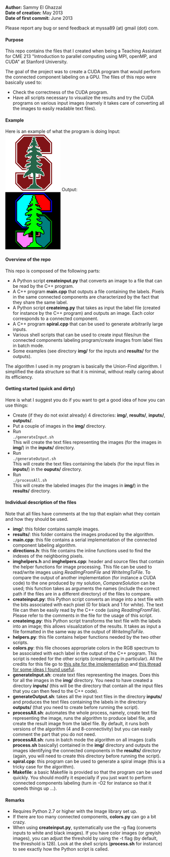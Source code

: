 **Author:** Sammy El Ghazzal  
**Date of creation:** May 2013  
**Date of first commit:** June 2013  

Please report any bug or send feedback at myssa89 (at) gmail (dot) com.  

#### Purpose  

This repo contains the files that I created when being a Teaching Assistant for CME 213 "Introduction to parallel computing using MPI, openMP, and CUDA" at Stanford University. 

The goal of the project was to create a CUDA program that would perform the connected component labeling on a GPU. The files of this repo were basically used to: 
* Check the correctness of the CUDA program.
* Have all scripts necessary to visualize the results and try the CUDA programs on various input images (namely it takes care of converting all the images to easily readable text files).

#### Example

Here is an example of what the program is doing
Input:   
![Input image](./singleexample/input.png "Input")
Output:   
![Output image](./singleexample/output.png "Output")


#### Overview of the repo

This repo is composed of the following parts: 
* A Python script **createinput.py** that converts an image to a file that can be read by the C++ program.
* A C++ program **main.cpp** that outputs a file containing the labels. Pixels in the same connected components are characterized by the fact that they share the same label. 
* A Python script **createimg.py** that takes as input the label file (created for instance by the C++ program) and outputs an image. Each color corresponds to a connected component.
* A C++ program **spiral.cpp** that can be used to generate arbitrarily large inputs. 
* Various shell scripts that can be used to create input files/run the connected components labeling program/create images from label files in batch mode.
* Some examples (see directory **img/** for the inputs and **results/** for the outputs).

The algorithm I used in my program is basically the Union-Find algorithm. I simplified the data structure so that it is minimal, without really caring about its efficiency.

#### Getting started (quick and dirty)

Here is what I suggest you do if you want to get a good idea of how you can use things:
* Create (if they do not exist already) 4 directories: **img/**, **results/**, **inputs/**, **outputs/**.
* Put a couple of images in the **img/** directory.
* Run   
`./generateInput.sh`  
This will create the text files representing the images (for the images in **img/**) in the **inputs/** directory.
* Run  
`./generateOutput.sh`  
This will create the text files containing the labels (for the input files in **inputs/**) in the **ouputs/** directory.
* Run  
 `./processAll.sh`  
 This will create the labeled images (for the images in **img/**) in the **results/** directory. 

#### Individual description of the files

Note that all files have comments at the top that explain what they contain and how they should be used. 

* **img/**: this folder contains sample images.
* **results/**: this folder contains the images produced by the algorithm.
* **main.cpp**: this file contains a serial implementation of the connected component labeling algorithm.
* **directions.h**: this file contains the inline functions used to find the indexes of the neighboring pixels.
* **imghelpers.h** and **imghelpers.cpp**: header and source files that contain the helper functions for image processing. This file can be used to read/write images using *ReadImgFromFile* and *WriteImgToFile*. To compare the output of another implementation (for instance a CUDA code) to the one produced by my solution, *CompareSolution* can be used; this function takes as arguments the names (include the correct path if the files are in a different directory) of the files to compare. 
* **createinput.py**: this Python script converts an image into a text file with the bits associated with each pixel (0 for black and 1 for white). The text file can then be easily read by the C++ code (using *ReadImgFromFile*). Please refer to the comments 
in the file for the usage of this script. 
* **createimg.py**: this Python script transforms the text file with the labels into an image; this allows visualization of the results. It takes as input a file formatted in the same way as the output of *WriteImgToFile*. 
* **helpers.py**: this file contains helper functions needed by the two other scripts. 
* **colors.py**: this file chooses appropriate colors in the RGB spectrum to be associated with each label in the output of the C++ program. This script is needed for the other scripts (createimg.py in particular). All the credits for this file go to [this site for the implementation](http://www.8bitrobot.com/wp-content/uploads/2011/09/colorgen.txt) and [this thread for some ideas I found useful](http://stackoverflow.com/questions/4296249/how-do-i-convert-a-hex-triplet-to-an-rgb-tuple-and-back).
* **generateInput.sh**: create text files representing the images. Does this for all the images in the **img/** directory. You need to have created a directory **inputs/** (this will be the directory that contain all the input files that you can then feed to the C++ code). 
* **generateOutput.sh**: takes all the input text files in the directory **inputs/** and produces the text files containing the labels in the directory **outputs/** (that you need to create before running the script). 
* **processAll.sh**: automates the whole process, namely, create text file representing the image, runs the algorithm to produce label file, and create the result image from the label file. By default, it runs both versions of the algorithm (4 and 8-connectivity) but you can easily comment the part that you do not need. 
* **processAll.sh**: runs in batch mode the algorithm on all images (calls **process.sh** basically) contained in the **img/** directory and outputs the images identifying the connected components in the **results/** directory (again, you will need to create this directory before running the script). 
* **spiral.cpp**: this program can be used to generate a spiral image (this is a tricky case for the algorithm).
* **Makefile**: a basic Makefile is provided so that the program can be used quickly. You should modify it especially if you just want to perform connected components labeling (turn in -O2 for instance so that it speeds things up ...).

#### Remarks  
* Requires Python 2.7 or higher with the Image library set up. 
* If there are too many connected components, **colors.py** can go a bit crazy. 
* When using **createinput.py**, systematically use the -g flag (converts inputs to white and black images). If you have color images (or greyish images), you can adjust the threshold by using the -t flag (by default, the threshold is 128). Look at the shell scripts (**process.sh** for instance) to see exactly how the Python script is called.
